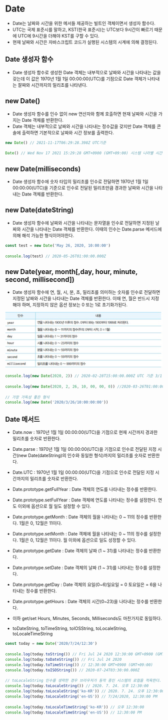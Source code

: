 # Date
- Date는 날짜와 시간을 위한 메서들 제공하는 빌트인 객체이면서 생성자 함수다.
- UTC는 국제 표준시를 말하고, KST(한국 표준시)는 UTC보다 9시간이 빠르기 때문에 UTC에 9시간을 더해야 KST를 구할 수 있다.
- 현재 날짜와 시간은 자바스크립트 코드가 실행된 시스템의 시계에 의해 결정된다.

## Date 생성자 함수
- Date 생성자 함수로 생성한 Date 객체는 내부적으로 날짜와 시간을 나타내는 값을 갖는데 이 값은 1970년 1월 1일 00:00:00(UTC)를 기점으로 Date 객체가 나타내는 잘짜와 시간까지의 밀리초를 나타낸다.


## new Date()
- Date 생성자 함수를 인수 없이 new 연산자와 함께 호출하면 현재 날짜와 시간을 가지는 Date 객체를 반환한다. 
- Date 객체는 내부적으로 날짜와 시간을 나타내는 정수값을 갖지만 Date 객체를 콘솔에 출력하면 기본적으로 날짜와 시간 정보를 출력한다.

```javascript
new Date() // 2021-11-17T06:29:28.398Z UTC기준

Date() // Wed Nov 17 2021 15:29:28 GMT+0900 (GMT+09:00) 시스템 나라별 시간 기준
```

## new Date(milliseconds)
- Date 생성자 함수에 숫자 타입의 밀리초를 인수로 전달하면 1970년 1월 1일 00:00:00(UTC)을 기준으로 인수로 전달된 밀리초만큼 경과한 날짜와 시간을 나타내는 Date 객체를 반환한다.

## new Date(dateString)
- Date 생성자 함수에 날짜와 시간을 나타내는 문자열을 인수로 전달하면 지정된 날짜와 시간을 나타내는 Date 객체를 반환한다. 이때의 인수는 Date.parse 메서드에 의해 해석 가능한 형식이어야한다.

```javascript
const test = new Date('May 26, 2020, 10:00:00')

console.log(test) // 2020-05-26T01:00:00.000Z
```

## new Date(year, month[,day, hour, minute, second, millisecond])
- Date 생성자 함수에 연, 월, 시, 분, 초, 밀리초를 의미하는 숫자를 인수로 전달하면 지정된 날짜와 시간을 나타내는 Date 객체를 반환한다. 이때 연, 월은 반드시 지정해야 하며, 지정하지 않은 옵션 정보는 0 또는 1로 초기화가된다.

<img src = "../img/chap30_1.jpg">

```javascript
console.log(new Date(2020, 2)) // 2020-02-28T15:00:00.000Z UTC 기준 3/1 00시는 KST 15시이다. 

console.log(new Date(2020, 2, 26, 10, 00, 00, 0)) //2020-03-26T01:00:00.000Z

// 가장 가독성 좋은 형식
console.log(new Date('2020/3/26/10:00:00:00'))
```

## Date 메서드
- Date.now : 1970년 1월 1일 00:00:00(UTC)을 기점으로 현재 시간까지 경과한 밀리초를 숫자로 반환한다.

- Date.parse : 1970년 1월 1일 00:00:00(UTC)을 기점으로 인수로 전달된 지정 시간(new Date(dateString)의 인수와 동일한 형식)까지의 밀리초를 숫자로 반환한다.

- Date.UTC : 1970년 1월 1일 00:00:00(UTC)을 기점으로 인수로 전달된 지정 시간까지의 밀리초를 숫자로 반환한다.

- Date.prototype.getFullYear : Date 객체의 연도를 나타내는 정수를 반환한다.

- Date.prototype.setFullYear : Date 객체에 연도를 나타내는 정수를 설정한다. 연도 이외에 옵션으로 월 일도 설정할 수 있다.

- Date.prototype.getMonth : Date 객체의 월을 나타내는 0 ~ 11의 정수를 반환한다. 1월은 0, 12월은 11이다.

- Date.prototype.setMonth : Date 객체에 월을 나타내는 0 ~ 11의 정수를 설정한다. 1월은 0, 12월은 11이다. 월 이외에 옵션으로 일도 성정할 수 있다.

- Date.prototype.getDate : Date 객체의 날짜 (1 ~ 31)를 나타내는 정수를 반환한다.

- Date.prototype.setDate : Date 객체의 날짜 (1 ~ 31)를 나타내는 정수를 설정한다.

- Date.prototype.getDay : Date 객체의 요일(0~6)일요일 = 0 토요일은 = 6을 나타내는 정수를 반환한다.

- Date.prototype.getHours : Date 객체의 시간(0~23)을 나타내는 정수를 반환한다.

- 이하 get/set Hours, Minutes, Seconds, Milliseconds도 마찬가지로 동일하다.

- toDateString, toTimeString, toIOSString, toLocaleString, toLocaleTimeString
```javascript
const today = new Date('2020/7/24/12:30')

console.log(today.toString()) // Fri Jul 24 2020 12:30:00 GMT+0900 (GMT+09:00)
console.log(today.toDateString()) // Fri Jul 24 2020
console.log(today.toTimeString()) // 12:30:00 GMT+0900 (GMT+09:00)
console.log(today.toISOString()) // 2020-07-24T03:30:00.000Z

// toLocaleString 인수를 생략한 경우 브라우저가 동작 중인 시스템의 로컬을 적욕한다.
console.log(today.toLocaleString()) // 2020. 7. 24. 오후 12:30:00
console.log(today.toLocaleString('ko-KR')) // 2020. 7. 24. 오후 12:30:00
console.log(today.toLocaleString('en-US')) // 7/24/2020, 12:30:00 PM

console.log(today.toLocaleTimeString('ko-KR')) // 오후 12:30:00
console.log(today.toLocaleTimeString('en-US')) // 12:30:00 PM


```